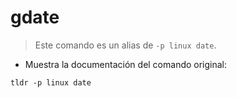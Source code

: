 # gdate

> Este comando es un alias de `-p linux date`.

- Muestra la documentación del comando original:

`tldr -p linux date`
